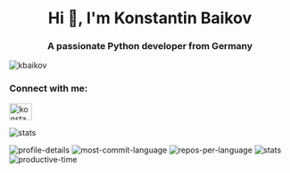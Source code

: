 <h1 align="center">Hi 👋, I'm Konstantin Baikov</h1>
<h3 align="center">A passionate Python developer from Germany</h3>

<p align="left"> <img src="https://komarev.com/ghpvc/?username=kbaikov&label=Profile%20views&color=0e75b6&style=flat" alt="kbaikov" /> </p>

<p align="left">
<h3 align="left">Connect with me:</h3>
<a href="https://linkedin.com/in/konstantinbaikov" target="blank"><img align="center" src="https://cdn.jsdelivr.net/npm/simple-icons@3.0.1/icons/linkedin.svg" alt="konstantinbaikov" height="30" width="40" /></a>
</p>

![stats](https://github-readme-stats.vercel.app/api?username=kbaikov&show_icons=true&theme=solarized-dark)

![profile-details](https://github-profile-summary-cards.vercel.app/api/cards/profile-details?username=kbaikov&theme=solarized_dark)
![most-commit-language](https://github-profile-summary-cards.vercel.app/api/cards/most-commit-language?username=kbaikov&theme=solarized_dark)
![repos-per-language](https://github-profile-summary-cards.vercel.app/api/cards/repos-per-language?username=kbaikov&theme=solarized_dark)
![stats](https://github-profile-summary-cards.vercel.app/api/cards/stats?username=kbaikov&theme=solarized_dark)
![productive-time](https://github-profile-summary-cards.vercel.app/api/cards/productive-time?username=kbaikov&theme=solarized_dark)
